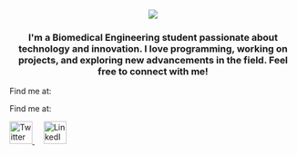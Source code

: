 <h1 align="center">
  <img src="https://github.com/user-attachments/assets/92f88e1b-3eb4-4e76-a095-21238b765d35">
</h1>
<h3 align="center">
  I'm a Biomedical Engineering student passionate about technology and innovation. I love programming, working on projects, and exploring new advancements in the field. Feel free to connect with me!
</h3>

Find me at:

Find me at:
<p align="left">
  <a href="https://twitter.com/yourusername" target="_blank">
    <img src="https://github.com/user-attachments/assets/fb5eb1ad-9cea-49cd-830e-71ed221ce95a" alt="Twitter" width="40">
  </a>&nbsp;&nbsp;&nbsp;
  <a href="https://www.linkedin.com/in/abhinav-p-263026250" target="_blank">
    <img src="https://github.com/user-attachments/assets/485cd920-1719-4f2a-b6c1-ce146e6ab9df" alt="LinkedIn" width="40">
  </a>
</p>





